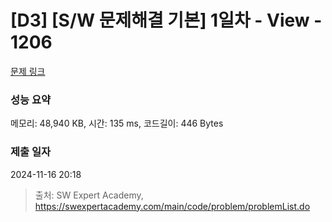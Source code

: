 # [D3] [S/W 문제해결 기본] 1일차 - View - 1206 

[문제 링크](https://swexpertacademy.com/main/code/problem/problemDetail.do?contestProbId=AV134DPqAA8CFAYh) 

### 성능 요약

메모리: 48,940 KB, 시간: 135 ms, 코드길이: 446 Bytes

### 제출 일자

2024-11-16 20:18



> 출처: SW Expert Academy, https://swexpertacademy.com/main/code/problem/problemList.do